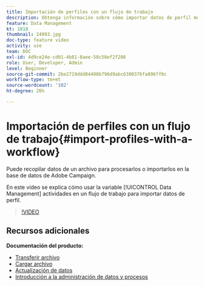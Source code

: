 ```yaml
---
title: Importación de perfiles con un flujo de trabajo
description: Obtenga información sobre cómo importar datos de perfil mediante un flujo de trabajo.
feature: Data Management
kt: 1818
thumbnail: 24993.jpg
doc-type: feature video
activity: use
team: DOC
exl-id: 4d9ce24e-cd01-4b81-8aee-58c58ef2f286
role: User, Developer, Admin
level: Beginner
source-git-commit: 2be2719ddd84490b796d9abc6300376fa896ff0c
workflow-type: tm+mt
source-wordcount: '102'
ht-degree: 26%

---
```


# Importación de perfiles con un flujo de trabajo{#import-profiles-with-a-workflow}

Puede recopilar datos de un archivo para procesarlos o importarlos en la base de datos de Adobe Campaign.

En este vídeo se explica cómo usar la variable [!UICONTROL Data Management] actividades en un flujo de trabajo para importar datos de perfil.

>[!VIDEO](https://video.tv.adobe.com/v/24993?quality=12)

## Recursos adicionales

**Documentación del producto:**
* [Transferir archivo](https://experienceleague.adobe.com/docs/campaign-standard/using/managing-processes-and-data/data-management-activities/transfer-file.html)
* [Cargar archivo](https://experienceleague.adobe.com/docs/campaign-standard/using/managing-processes-and-data/data-management-activities/load-file.html)
* [Actualización de datos](https://experienceleague.adobe.com/docs/campaign-standard/using/managing-processes-and-data/data-management-activities/update-data.html)
* [Introducción a la administración de datos y procesos](https://experienceleague.adobe.com/docs/campaign-standard/using/managing-processes-and-data/get-started-workflows.html)
